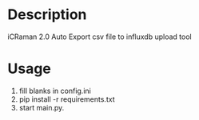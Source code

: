 # Description
iCRaman 2.0 Auto Export csv file to influxdb upload tool

# Usage
1. fill blanks in config.ini
2. pip install -r requirements.txt
3. start main.py.